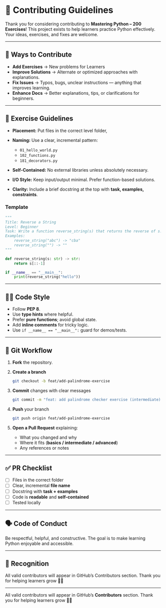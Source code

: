 # 🤝 Contributing Guidelines

Thank you for considering contributing to **Mastering Python – 200 Exercises**!
This project exists to help learners practice Python effectively. Your ideas, exercises, and fixes are welcome.

---

## 📌 Ways to Contribute

* **Add Exercises** → New problems for Learners
* **Improve Solutions** → Alternate or optimized approaches with explanations.
* **Fix Issues** → Typos, bugs, unclear instructions — anything that improves learning.
* **Enhance Docs** → Better explanations, tips, or clarifications for beginners.

---

## 🧭 Exercise Guidelines

* **Placement:** Put files in the correct level folder,
* **Naming:** Use a clear, incremental pattern:

  * `01_hello_world.py`
  * `102_functions.py`
  * `181_decorators.py`
* **Self-Contained:** No external libraries unless absolutely necessary.
* **I/O Style:** Keep input/output minimal. Prefer function-based solutions.
* **Clarity:** Include a brief docstring at the top with **task, examples, constraints**.

### Template

```python
"""
Title: Reverse a String
Level: Beginner
Task: Write a function reverse_string(s) that returns the reverse of s.
Examples:
    reverse_string("abc") -> "cba"
    reverse_string("") -> ""
"""

def reverse_string(s: str) -> str:
    return s[::-1]

if __name__ == "__main__":
    print(reverse_string("hello"))
```

---

## 🧑‍💻 Code Style

* Follow **PEP 8**.
* Use **type hints** where helpful.
* Prefer **pure functions**; avoid global state.
* Add **inline comments** for tricky logic.
* Use `if __name__ == "__main__":` guard for demos/tests.

---

## 🔀 Git Workflow

1. **Fork** the repository.
2. **Create a branch**

   ```bash
   git checkout -b feat/add-palindrome-exercise
   ```
3. **Commit** changes with clear messages

   ```bash
   git commit -m "feat: add palindrome checker exercise (intermediate)"
   ```
4. **Push** your branch

   ```bash
   git push origin feat/add-palindrome-exercise
   ```
5. **Open a Pull Request** explaining:

   * What you changed and why
   * Where it fits (**basics / intermediate / advanced**)
   * Any references or notes

---

## ✅ PR Checklist

* [ ] Files in the correct folder
* [ ] Clear, incremental **file name**
* [ ] Docstring with **task + examples**
* [ ] Code is **readable** and **self-contained**
* [ ] Tested locally

---

## 🗣 Code of Conduct

Be respectful, helpful, and constructive. The goal is to make learning Python enjoyable and accessible.

---

## 🏅 Recognition

All valid contributors will appear in GitHub’s Contributors section.
Thank you for helping learners grow 🚀🐍

---
All valid contributors will appear in GitHub’s **Contributors** section.
Thank you for helping learners grow 🚀🐍
